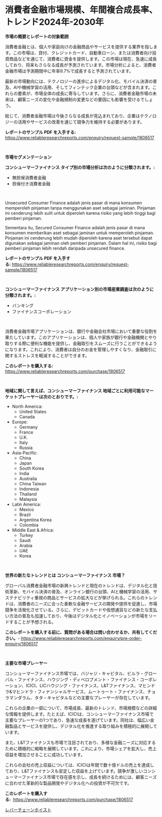 <p><h1>消費者金融市場規模、年間複合成長率、トレンド2024年-2030年</h1></p><p><strong>市場の概要とレポートの対象範囲</strong></p>
<p><p>消費者金融とは、個人や家庭向けの金融商品やサービスを提供する業界を指します。この市場は、貸付、クレジットカード、自動車ローン、または消費者向け投資商品などを通じて、消費者に資金を提供します。この市場は現在、急速に成長しており、将来もさらなる成長が予測されています。市場分析によると、消費者金融市場は予測期間中に年率9.7%で成長すると予測されています。</p><p>最新の市場動向には、テクノロジーの進歩によるデジタル化、モバイル決済の普及、AIや機械学習の活用、そしてフィンテック企業の台頭などが含まれます。これらの要素が、市場全体の成長に寄与しています。さらに、消費者金融市場の未来は、顧客ニーズの変化や金融規制の変更などの要因にも影響を受けるでしょう。</p><p>総じて、消費者金融市場は今後さらなる成長が見込まれており、企業はテクノロジーの活用やサービスの改善を通じて競争力を維持する必要があります。</p></p>
<p><strong>レポートのサンプル PDF を入手する:</strong> <a href="https://www.reliableresearchreports.com/enquiry/request-sample/1806517">https://www.reliableresearchreports.com/enquiry/request-sample/1806517</a></p>
<p>&nbsp;</p>
<p><strong>市場セグメンテーション</strong></p>
<p><strong>コンシューマーファイナンス タイプ別の市場分析は次のように分類されます。:</strong></p>
<p><ul><li>無担保消費者金融</li><li>担保付き消費者金融</li></ul></p>
<p>&nbsp;</p>
<p><p>Unsecured Consumer Finance adalah jenis pasar di mana konsumen memperoleh pinjaman tanpa menggunakan aset sebagai jaminan. Pinjaman ini cenderung lebih sulit untuk diperoleh karena risiko yang lebih tinggi bagi pemberi pinjaman. </p><p>Sementara itu, Secured Consumer Finance adalah jenis pasar di mana konsumen memberikan aset sebagai jaminan untuk memperoleh pinjaman. Pinjaman ini cenderung lebih mudah diperoleh karena aset tersebut dapat digunakan sebagai jaminan oleh pemberi pinjaman. Dalam hal ini, risiko bagi pemberi pinjaman lebih rendah daripada unsecured finance.</p></p>
<p><strong>レポートのサンプル PDF を入手する:</strong>&nbsp;<a href="https://www.reliableresearchreports.com/enquiry/request-sample/1806517">https://www.reliableresearchreports.com/enquiry/request-sample/1806517</a></p>
<p>&nbsp;</p>
<p><strong> コンシューマーファイナンス アプリケーション別の市場産業調査は次のように分類されます。:</strong></p>
<p><ul><li>バンキング</li><li>ファイナンスコーポレーション</li></ul></p>
<p>&nbsp;</p>
<p><p>消費者金融市場アプリケーションは、銀行や金融会社市場において重要な役割を果たしています。このアプリケーションは、個人や家族が銀行や金融機関とやり取りする際に便利な機能を提供し、金融取引をスムーズに行うことができるようになります。これにより、消費者は自分のお金を管理しやすくなり、金融取引に関するストレスを軽減することができます。</p></p>
<p><strong>このレポートを購入する:</strong>&nbsp; <a href="https://www.reliableresearchreports.com/purchase/1806517">https://www.reliableresearchreports.com/purchase/1806517</a></p>
<p>&nbsp;</p>
<p><strong>地域に関して言えば、コンシューマーファイナンス 地域ごとに利用可能なマーケットプレーヤーは次のとおりです。:</strong></p>
<p><ul>
    <li>
        North America:
        <ul>
            <li>United States</li>
            <li>Canada</li>
        </ul>
    </li>
    <li>
        Europe:
        <ul>
            <li>Germany</li>
            <li>France</li>
            <li>U.K.</li>
            <li>Italy</li>
            <li>Russia</li>
        </ul>
    </li>
    <li>
        Asia-Pacific:
        <ul>
            <li>China</li>
            <li>Japan</li>
            <li>South Korea</li>
            <li>India</li>
            <li>Australia</li>
            <li>China Taiwan</li>
            <li>Indonesia</li>
            <li>Thailand</li>
            <li>Malaysia</li>
        </ul>
    </li>
    <li>
        Latin America:
        <ul>
            <li>Mexico</li>
            <li>Brazil</li>
            <li>Argentina Korea</li>
            <li>Colombia</li>
        </ul>
    </li>
    <li>
        Middle East & Africa:
        <ul>
            <li>Turkey</li>
            <li>Saudi</li>
            <li>Arabia</li>
            <li>UAE</li>
            <li>Korea</li>
        </ul>
    </li>
    </ul></p>
<p>&nbsp;</p>
<p><strong>世界の新たなトレンドとは コンシューマーファイナンス 市場？</strong></p>
<p><p>グローバル消費者金融市場の新興トレンドと現在のトレンドは、デジタル化と技術革新、モバイル決済の普及、オンライン銀行の台頭、AIと機械学習の活用、サステナビリティ重視の商品とサービスの拡大などが挙げられる。これらのトレンドは、消費者のニーズに合った柔軟な金融サービスの開発や提供を促進し、市場競争を活発化させている。さらに、デビットカードや仮想通貨などの新たな支払い方法の普及も加速しており、今後はデジタル化とイノベーションが市場をリードすることが予想される。</p></p>
<p><strong>このレポートを購入する前に、質問がある場合は問い合わせるか、共有してください。</strong>- <a href="https://www.reliableresearchreports.com/enquiry/pre-order-enquiry/1806517">https://www.reliableresearchreports.com/enquiry/pre-order-enquiry/1806517</a></p>
<p>&nbsp;</p>
<p><strong>主要な市場プレーヤー</strong></p>
<p><p>コンシューマーファイナンス市場では、バジャジ・キャピタル、ビルラ・グローバル・ファイナンス、ハウジング・ディベロプメント・ファイナンス・コーポレーション、ICICI、LICハウジング・ファイナンス、L&Tファイナンス、マヒンドラ&マヒンドラ・フィナンシャルサービス、ムートゥート・ファイナンス、チョラマンダラム、タタ・キャピタルなどの主要なプレーヤーが存在しています。</p><p>これらの企業の一部について、市場成長、最新のトレンド、市場規模などの詳細な情報を提供します。たとえば、ICICIは、コンシューマーファイナンス市場で主要なプレーヤーの1つであり、急速な成長を遂げています。同社は、幅広い金融製品とサービスを提供し、デジタル化を推進する取り組みを積極的に展開しています。</p><p>また、L&Tファイナンスも市場で注目されており、多様な金融ニーズに対応するために積極的に戦略を展開しています。これにより、市場シェアを拡大し、売上収益を増加させることに成功しています。</p><p>これらの会社の売上収益については、ICICIは年間で数十億ドルの売上を達成しており、L&Tファイナンスも安定した収益を上げています。競争が激しいコンシューマーファイナンス市場で存在感を示し、成長を続けるためには、顧客ニーズに合わせた革新的な製品開発やデジタル化への投資が不可欠です。</p></p>
<p><strong>このレポートを購入する:</strong>&nbsp;&nbsp;<a href="https://www.reliableresearchreports.com/purchase/1806517">https://www.reliableresearchreports.com/purchase/1806517</a></p>
<p><p><a href="https://medium.com/@raap8632/%E3%83%AC%E3%83%90%E3%83%BC%E3%83%81%E3%82%A7%E3%83%BC%E3%83%B3%E3%83%9B%E3%82%A4%E3%82%B9%E3%83%88%E5%B8%82%E5%A0%B4%E3%81%AE%E8%A6%8F%E6%A8%A1%E3%81%AF-%E4%B8%96%E7%95%8C%E3%81%AE%E6%A5%AD%E7%95%8C%E3%81%AB%E3%81%8A%E3%81%91%E3%82%8B%E6%9C%80%E9%81%A9%E3%81%AA%E3%83%9E%E3%83%BC%E3%82%B1%E3%83%86%E3%82%A3%E3%83%B3%E3%82%B0%E3%83%81%E3%83%A3%E3%83%8D%E3%83%AB%E3%82%92%E7%A4%BA%E3%81%97%E3%81%A6%E3%81%84%E3%81%BE%E3%81%99-3b8f6a8ae88d">レバーチェーンホイスト</a></p></p>
